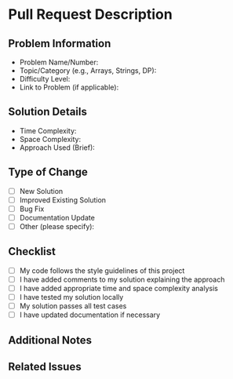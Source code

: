 # Pull Request Description

## Problem Information

- Problem Name/Number:
- Topic/Category (e.g., Arrays, Strings, DP):
- Difficulty Level:
- Link to Problem (if applicable):

## Solution Details

- Time Complexity:
- Space Complexity:
- Approach Used (Brief):

## Type of Change

- [ ] New Solution
- [ ] Improved Existing Solution
- [ ] Bug Fix
- [ ] Documentation Update
- [ ] Other (please specify):

## Checklist

- [ ] My code follows the style guidelines of this project
- [ ] I have added comments to my solution explaining the approach
- [ ] I have added appropriate time and space complexity analysis
- [ ] I have tested my solution locally
- [ ] My solution passes all test cases
- [ ] I have updated documentation if necessary

## Additional Notes

<!-- Any additional information that might be helpful for reviewers -->

## Related Issues

<!-- Link to any related issues. Use syntax: "Closes #123", "Fixes #123", "Related to #123" -->
